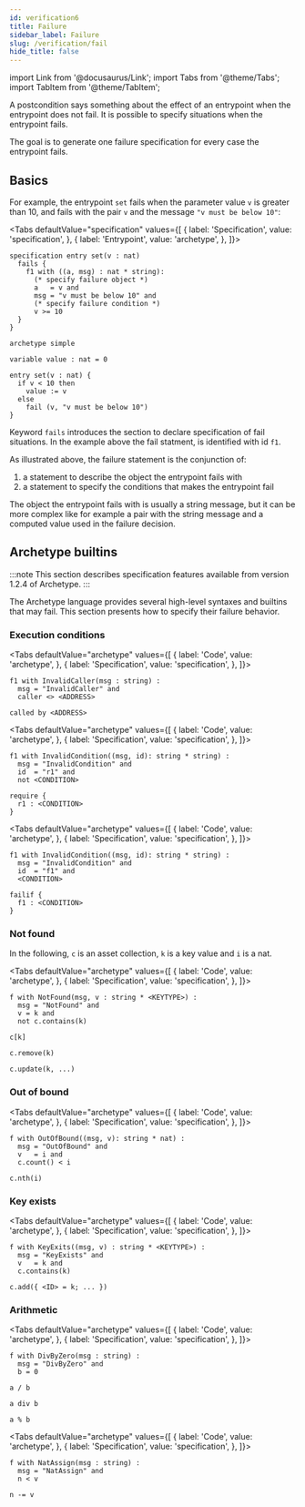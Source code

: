 ```yaml
---
id: verification6
title: Failure
sidebar_label: Failure
slug: /verification/fail
hide_title: false
---
```

import Link from '@docusaurus/Link';
import Tabs from '@theme/Tabs';
import TabItem from '@theme/TabItem';

A <Link to='/docs/verification/postcondition'>postcondition</Link> says something about the effect of an entrypoint when the entrypoint does not fail. It is possible to specify situations when the entrypoint fails.

The goal is to generate one failure specification for every case the entrypoint fails.

## Basics

For example, the entrypoint `set` fails when the parameter value `v` is greater than 10, and fails with the pair `v` and the message `"v must be below 10"`:

<Tabs
  defaultValue="specification"
  values={[
    { label: 'Specification', value: 'specification', },
    { label: 'Entrypoint', value: 'archetype', },
  ]}>

<TabItem value="specification">

```archetype
specification entry set(v : nat)
  fails {
    f1 with ((a, msg) : nat * string):
      (* specify failure object *)
      a   = v and
      msg = "v must be below 10" and
      (* specify failure condition *)
      v >= 10
  }
}
```

</TabItem>

<TabItem value="archetype">

```archetype
archetype simple

variable value : nat = 0

entry set(v : nat) {
  if v < 10 then
    value := v
  else
    fail (v, "v must be below 10")
}
```

</TabItem>
</Tabs>

Keyword `fails` introduces the section to declare specification of fail situations. In the example above the fail statment, is identified with id `f1`.

As illustrated above, the failure statement is the conjunction of:
1. a statement to describe the object the entrypoint fails with
2. a statement to specify the conditions that makes the entrypoint fail

The object the entrypoint fails with is usually a string message, but it can be more complex like for example a pair with the string message and a computed value used in the failure decision.

 ## Archetype builtins

:::note
This section describes specification features available from version 1.2.4 of Archetype.
:::

The Archetype language provides several high-level syntaxes and builtins that may fail. This section presents how to specify their failure behavior.

### Execution conditions

<Tabs
  defaultValue="archetype"
  values={[
    { label: 'Code', value: 'archetype', },
    { label: 'Specification', value: 'specification', },
  ]}>

<TabItem value="specification">

```archetype
f1 with InvalidCaller(msg : string) :
  msg = "InvalidCaller" and
  caller <> <ADDRESS>
```

</TabItem>

<TabItem value="archetype">

```archetype
called by <ADDRESS>
```

</TabItem>
</Tabs>

<Tabs
  defaultValue="archetype"
  values={[
    { label: 'Code', value: 'archetype', },
    { label: 'Specification', value: 'specification', },
  ]}>

<TabItem value="specification">

```archetype
f1 with InvalidCondition((msg, id): string * string) :
  msg = "InvalidCondition" and
  id  = "r1" and
  not <CONDITION>
```

</TabItem>

<TabItem value="archetype">

```archetype
require {
  r1 : <CONDITION>
}
```

</TabItem>
</Tabs>

<Tabs
  defaultValue="archetype"
  values={[
    { label: 'Code', value: 'archetype', },
    { label: 'Specification', value: 'specification', },
  ]}>

<TabItem value="specification">

```archetype
f1 with InvalidCondition((msg, id): string * string) :
  msg = "InvalidCondition" and
  id  = "f1" and
  <CONDITION>
```

</TabItem>

<TabItem value="archetype">

```archetype
failif {
  f1 : <CONDITION>
}
```

</TabItem>
</Tabs>

### Not found

In the following, `c` is an asset collection, `k` is a key value and `i` is a nat.

<Tabs
  defaultValue="archetype"
  values={[
    { label: 'Code', value: 'archetype', },
    { label: 'Specification', value: 'specification', },
  ]}>

<TabItem value="specification">

```archetype
f with NotFound(msg, v : string * <KEYTYPE>) :
  msg = "NotFound" and
  v = k and
  not c.contains(k)
```

</TabItem>

<TabItem value="archetype">

```archetype
c[k]
```

```archetype
c.remove(k)
```

```archetype
c.update(k, ...)
```

</TabItem>
</Tabs>

### Out of bound

<Tabs
  defaultValue="archetype"
  values={[
    { label: 'Code', value: 'archetype', },
    { label: 'Specification', value: 'specification', },
  ]}>

<TabItem value="specification">

```archetype
f with OutOfBound((msg, v): string * nat) :
  msg = "OutOfBound" and
  v   = i and
  c.count() < i
```

</TabItem>

<TabItem value="archetype">

```archetype
c.nth(i)
```

</TabItem>
</Tabs>

### Key exists

<Tabs
  defaultValue="archetype"
  values={[
    { label: 'Code', value: 'archetype', },
    { label: 'Specification', value: 'specification', },
  ]}>

<TabItem value="specification">

```archetype
f with KeyExits((msg, v) : string * <KEYTYPE>) :
  msg = "KeyExists" and
  v   = k and
  c.contains(k)
```

</TabItem>

<TabItem value="archetype">

```archetype
c.add({ <ID> = k; ... })
```

</TabItem>
</Tabs>

### Arithmetic

<Tabs
  defaultValue="archetype"
  values={[
    { label: 'Code', value: 'archetype', },
    { label: 'Specification', value: 'specification', },
  ]}>

<TabItem value="specification">

```archetype
f with DivByZero(msg : string) :
  msg = "DivByZero" and
  b = 0
```

</TabItem>

<TabItem value="archetype">

```archetype
a / b
```

```archetype
a div b
```

```archetype
a % b
```

</TabItem>
</Tabs>

<Tabs
  defaultValue="archetype"
  values={[
    { label: 'Code', value: 'archetype', },
    { label: 'Specification', value: 'specification', },
  ]}>

<TabItem value="specification">

```archetype
f with NatAssign(msg : string) :
  msg = "NatAssign" and
  n < v
```

</TabItem>

<TabItem value="archetype">

```archetype
n -= v
```

</TabItem>
</Tabs>